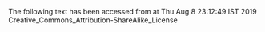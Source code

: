 The following text has been accessed from at Thu Aug 8 23:12:49 IST 2019
Creative_Commons_Attribution-ShareAlike_License
